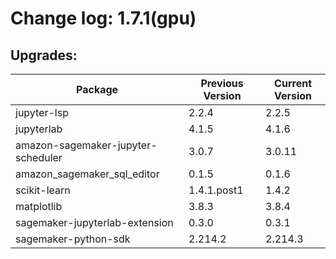 # Change log: 1.7.1(gpu)

## Upgrades: 

Package | Previous Version | Current Version
---|---|---
jupyter-lsp|2.2.4|2.2.5
jupyterlab|4.1.5|4.1.6
amazon-sagemaker-jupyter-scheduler|3.0.7|3.0.11
amazon_sagemaker_sql_editor|0.1.5|0.1.6
scikit-learn|1.4.1.post1|1.4.2
matplotlib|3.8.3|3.8.4
sagemaker-jupyterlab-extension|0.3.0|0.3.1
sagemaker-python-sdk|2.214.2|2.214.3
